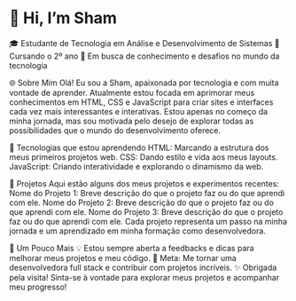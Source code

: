 # 👋 Hi, I’m Sham
🎓 Estudante de Tecnologia em Análise e Desenvolvimento de Sistemas
📅 Cursando o 2º ano
🚀 Em busca de conhecimento e desafios no mundo da tecnologia

🌐 Sobre Mim
Olá! Eu sou a Sham, apaixonada por tecnologia e com muita vontade de aprender. Atualmente estou focada em aprimorar meus conhecimentos em HTML, CSS e JavaScript para criar sites e interfaces cada vez mais interessantes e interativas. Estou apenas no começo da minha jornada, mas sou motivada pelo desejo de explorar todas as possibilidades que o mundo do desenvolvimento oferece.

🚀 Tecnologias que estou aprendendo
HTML: Marcando a estrutura dos meus primeiros projetos web.
CSS: Dando estilo e vida aos meus layouts.
JavaScript: Criando interatividade e explorando o dinamismo da web.

📂 Projetos
Aqui estão alguns dos meus projetos e experimentos recentes:
Nome do Projeto 1: Breve descrição do que o projeto faz ou do que aprendi com ele.
Nome do Projeto 2: Breve descrição do que o projeto faz ou do que aprendi com ele.
Nome do Projeto 3: Breve descrição do que o projeto faz ou do que aprendi com ele.
Cada projeto representa um passo na minha jornada e um aprendizado em minha formação como desenvolvedora.

🌱 Um Pouco Mais
💡 Estou sempre aberta a feedbacks e dicas para melhorar meus projetos e meu código.
🎯 Meta: Me tornar uma desenvolvedora full stack e contribuir com projetos incríveis.
✨ Obrigada pela visita! Sinta-se à vontade para explorar meus projetos e acompanhar meu progresso!



